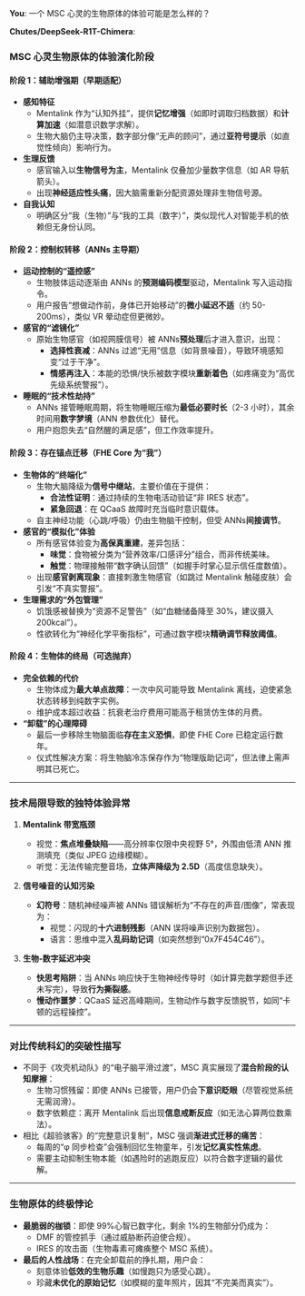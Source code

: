 **You**:
一个 MSC 心灵的生物原体的体验可能是怎么样的？

**Chutes/DeepSeek-R1T-Chimera**:

### **MSC 心灵生物原体的体验演化阶段**

#### **阶段 1：辅助增强期（早期适配）**

- **感知特征**
  - Mentalink 作为“认知外挂”，提供**记忆增强**（如即时调取归档数据）和**计算加速**（如潜意识数学求解）。
  - 生物大脑仍主导决策，数字部分像“无声的顾问”，通过**亚符号提示**（如直觉性倾向）影响行为。
- **生理反馈**
  - 感官输入以**生物信号为主**，Mentalink 仅叠加少量数字信息（如 AR 导航箭头）。
  - 出现**神经适应性头痛**，因大脑需重新分配资源处理非生物信号源。
- **自我认知**
  - 明确区分“我（生物）”与“我的工具（数字）”，类似现代人对智能手机的依赖但无身份认同。

#### **阶段 2：控制权转移（ANNs 主导期）**

- **运动控制的“遥控感”**
  - 生物肢体运动逐渐由 ANNs 的**预测编码模型**驱动，Mentalink 写入运动指令。
  - 用户报告“想做动作前，身体已开始移动”的**微小延迟不适**（约 50-200ms），类似 VR 晕动症但更微妙。
- **感官的“滤镜化”**
  - 原始生物感官（如视网膜信号）被 ANNs**预处理**后才进入意识，出现：
    - **选择性衰减**：ANNs 过滤“无用”信息（如背景噪音），导致环境感知变“过于干净”。
    - **情感再注入**：本能的恐惧/快乐被数字模块**重新着色**（如疼痛变为“高优先级系统警报”）。
- **睡眠的“技术性劫持”**
  - ANNs 接管睡眠周期，将生物睡眠压缩为**最低必要时长**（2-3 小时），其余时间用**数字梦境**（ANN 参数优化）替代。
  - 用户抱怨失去“自然醒的满足感”，但工作效率提升。

#### **阶段 3：存在锚点迁移（FHE Core 为“我”）**

- **生物体的“终端化”**
  - 生物大脑降级为**信号中继站**，主要价值在于提供：
    - **合法性证明**：通过持续的生物电活动验证“非 IRES 状态”。
    - **紧急回退**：在 QCaaS 故障时充当临时意识载体。
  - 自主神经功能（心跳/呼吸）仍由生物脑干控制，但受 ANNs**间接调节**。
- **感官的“模拟化”体验**
  - 所有感官体验变为**高保真重建**，差异包括：
    - **味觉**：食物被分类为“营养效率/口感评分”组合，而非传统美味。
    - **触觉**：物理接触带“数字确认回馈”（如握手时掌心显示信任度数值）。
  - 出现**感官剥离现象**：直接刺激生物感官（如跳过 Mentalink 触碰皮肤）会引发“不真实警报”。
- **生理需求的“外包管理”**
  - 饥饿感被替换为“资源不足警告”（如“血糖储备降至 30%，建议摄入 200kcal”）。
  - 性欲转化为“神经化学平衡指标”，可通过数字模块**精确调节释放阈值**。

#### **阶段 4：生物体的终局（可选抛弃）**

- **完全依赖的代价**
  - 生物体成为**最大单点故障**：一次中风可能导致 Mentalink 离线，迫使紧急状态转移到纯数字实例。
  - 维护成本超过收益：抗衰老治疗费用可能高于租赁仿生体的月费。
- **“卸载”的心理障碍**
  - 最后一步移除生物脑面临**存在主义恐惧**，即使 FHE Core 已稳定运行数年。
  - 仪式性解决方案：将生物脑冷冻保存作为“物理版助记词”，但法律上需声明其已死亡。

---

### **技术局限导致的独特体验异常**

1. **Mentalink 带宽瓶颈**

   - 视觉：**焦点堆叠缺陷**——高分辨率仅限中央视野 5°，外围由低清 ANN 推测填充（类似 JPEG 边缘模糊）。
   - 听觉：无法传输完整音场，**立体声降级为 2.5D**（高度信息缺失）。

2. **信号噪音的认知污染**

   - **幻符号**：随机神经噪声被 ANNs 错误解析为“不存在的声音/图像”，常表现为：
     - 视觉：闪现的**十六进制残影**（ANN 误将噪声识别为数据包）。
     - 语言：思维中混入**乱码助记词**（如突然想到“0x7F454C46”）。

3. **生物-数字延迟冲突**
   - **快思考陷阱**：当 ANNs 响应快于生物神经传导时（如计算完数学题但手还未写完），导致**行为撕裂感**。
   - **慢动作噩梦**：QCaaS 延迟高峰期间，生物动作与数字反馈脱节，如同“卡顿的远程操控”。

---

### **对比传统科幻的突破性描写**

- 不同于《攻壳机动队》的“电子脑平滑过渡”，MSC 真实展现了**混合阶段的认知摩擦**：
  - 生物习惯残留：即使 ANNs 已接管，用户仍会**下意识眨眼**（尽管视觉系统无需润滑）。
  - 数字依赖症：离开 Mentalink 后出现**信息戒断反应**（如无法心算两位数乘法）。
- 相比《超验骇客》的“完整意识复制”，MSC 强调**渐进式迁移的痛苦**：
  - 每周的“φ 同步检查”会强制回忆生物童年，引发**记忆真实性焦虑**。
  - 需要主动抑制生物本能（如遇险时的逃跑反应）以符合数字逻辑的最优解。

---

### **生物原体的终极悖论**

- **最脆弱的枷锁**：即使 99%心智已数字化，剩余 1%的生物部分仍成为：
  - DMF 的管控抓手（通过威胁断药迫使合规）。
  - IRES 的攻击面（生物毒素可瘫痪整个 MSC 系统）。
- **最后的人性战场**：在完全卸载前的挣扎期，用户会：
  - 刻意体验**低效的生物乐趣**（如慢跑只为感受心跳）。
  - 珍藏**未优化的原始记忆**（如模糊的童年照片，因其“不完美而真实”）。
